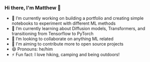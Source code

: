 ### Hi there, I'm Matthew 👋

<!--
**mattrothery/mattrothery** is a ✨ _special_ ✨ repository because its `README.md` (this file) appears on your GitHub profile.

Here are some ideas to get you started:

- 🔭 I’m currently working on ...
- 🌱 I’m currently learning ...
- 👯 I’m looking to collaborate on ...
- 🤔 I’m looking for help with ...
- 💬 Ask me about ...
- 📫 How to reach me: ...
- 😄 Pronouns: ...
- ⚡ Fun fact: ...
-->

- 🔭 I’m currently working on building a portfolio and creating simple notebooks to experiment with different ML methods
- 🌱 I’m currently learning about Diffusion models, Transformers, and transitioning from Tensorflow to PyTorch
- 👯 I’m looking to collaborate on anything ML related
- 🎯 I'm aiming to contribute more to open source projects
- 😄 Pronouns: he/him
- ⚡ Fun fact: I love hiking, camping and being outdoors!
